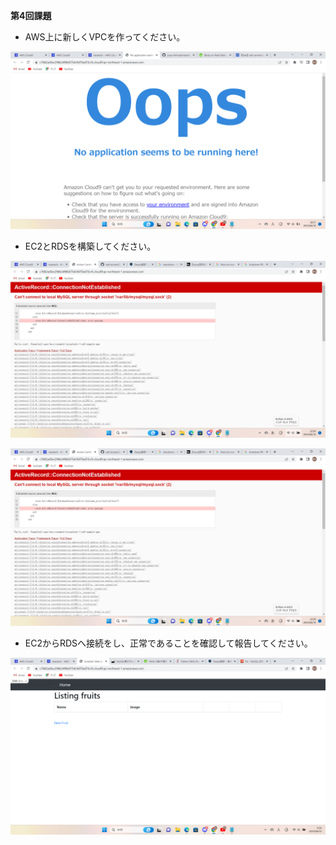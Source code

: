 **第4回課題**

- AWS上に新しくVPCを作ってください。  
 
![ss-vpc](https://github.com/yuya-shimada/raisetech/blob/3e4681982a868ea744473c72f05286b3ed21bc14/ss16.png)

- EC2とRDSを構築してください。
 
![ss-ec2](https://github.com/yuya-shimada/raisetech/blob/3e4681982a868ea744473c72f05286b3ed21bc14/ss17.png)

![ss-rds](https://github.com/yuya-shimada/raisetech/blob/3e4681982a868ea744473c72f05286b3ed21bc14/ss17.png)

- EC2からRDSへ接続をし、正常であることを確認して報告してください。

![ss-ec2-rds](https://github.com/yuya-shimada/raisetech/blob/5f02b64e74ad5b18823a31c84aa5a33ae9b6d1c5/ss15.png)